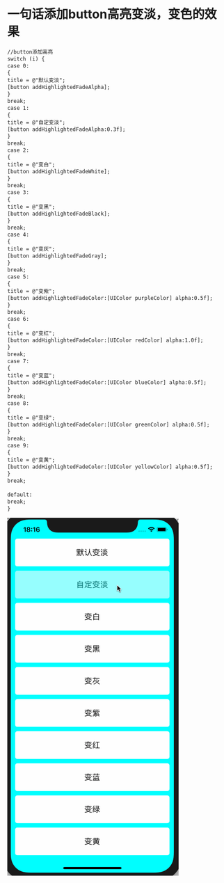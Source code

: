 # 一句话添加button高亮变淡，变色的效果

    //button添加高亮
    switch (i) {
    case 0:
    {
    title = @"默认变淡";
    [button addHighlightedFadeAlpha];
    }
    break;
    case 1:
    {
    title = @"自定变淡";
    [button addHighlightedFadeAlpha:0.3f];
    }
    break;
    case 2:
    {
    title = @"变白";
    [button addHighlightedFadeWhite];
    }
    break;
    case 3:
    {
    title = @"变黑";
    [button addHighlightedFadeBlack];
    }
    break;
    case 4:
    {
    title = @"变灰";
    [button addHighlightedFadeGray];
    }
    break;
    case 5:
    {
    title = @"变紫";
    [button addHighlightedFadeColor:[UIColor purpleColor] alpha:0.5f];
    }
    break;
    case 6:
    {
    title = @"变红";
    [button addHighlightedFadeColor:[UIColor redColor] alpha:1.0f];
    }
    break;
    case 7:
    {
    title = @"变蓝";
    [button addHighlightedFadeColor:[UIColor blueColor] alpha:0.5f];
    }
    break;
    case 8:
    {
    title = @"变绿";
    [button addHighlightedFadeColor:[UIColor greenColor] alpha:0.5f];
    }
    break;
    case 9:
    {
    title = @"变黄";
    [button addHighlightedFadeColor:[UIColor yellowColor] alpha:0.5f];
    }
    break;

    default:
    break;
    }

![img](https://github.com/amin178671750/ProgramSavedGif/blob/master/buttonHighlightedFade.gif)
